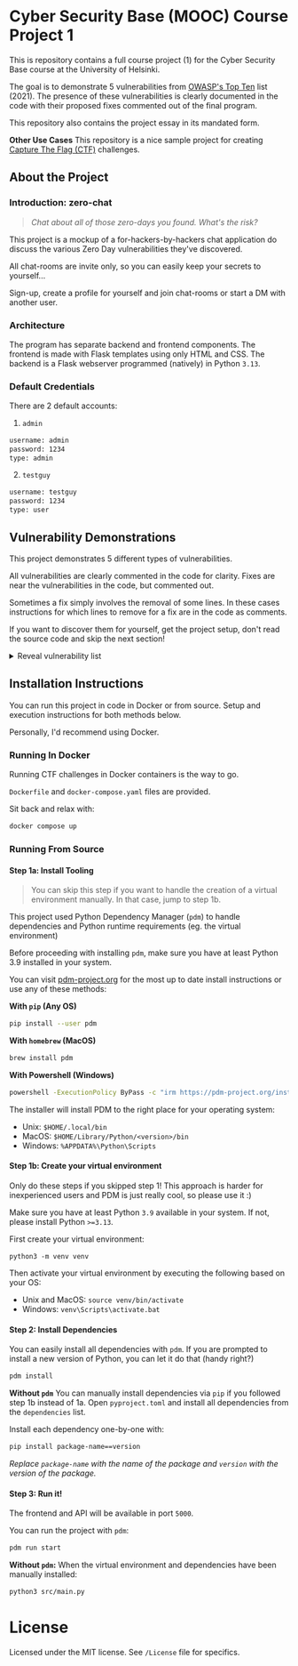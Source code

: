 # Cyber Security Base (MOOC) Course Project 1
This is repository contains a full course project (1) for the Cyber Security Base course at the University of Helsinki.

The goal is to demonstrate 5 vulnerabilities from [OWASP's Top Ten](https://owasp.org/www-project-top-ten/) list (2021).
The presence of these vulnerabilities is clearly documented in the code with their proposed fixes commented out of the final program.

This repository also contains the project essay in its mandated form.

**Other Use Cases**
This repository is a nice sample project for creating [Capture The Flag (CTF)](https://en.wikipedia.org/wiki/Capture_the_flag_(cybersecurity)) challenges.

## About the Project

### Introduction: zero-chat
> *Chat about all of those zero-days you found. What's the risk?*

This project is a mockup of a for-hackers-by-hackers chat application do discuss the various Zero Day vulnerabilities they've discovered.

All chat-rooms are invite only, so you can easily keep your secrets to yourself...

Sign-up, create a profile for yourself and join chat-rooms or start a DM with another user.

### Architecture
The program has separate backend and frontend components. The frontend is made with Flask templates using only HTML and CSS. The backend is a Flask webserver programmed (natively) in Python `3.13`.

### Default Credentials
There are 2 default accounts:

1. `admin`

```
username: admin
password: 1234
type: admin
```

2. `testguy`

```
username: testguy
password: 1234
type: user
```


## Vulnerability Demonstrations
This project demonstrates 5 different types of vulnerabilities.

All vulnerabilities are clearly commented in the code for clarity. Fixes are near the vulnerabilities in the code, but commented out.

Sometimes a fix simply involves the removal of some lines. In these cases instructions for which lines to remove for a fix are in the code as comments.

If you want to discover them for yourself, get the project setup, don't read the source code and skip the next section!

<details>
<summary>Reveal vulnerability list</summary>

### 1. `A01:2021 – Broken Access Control`
A variant of the *IDOR* (Insecure Direct Object References, [CWE-639](https://cwe.mitre.org/data/definitions/639.html)) vulnerability is present in the message polling API.

The API does not verify that the user is in the chat new messages are being attempted to be retrieved from.

This allows any authenticated user to fetch all messages or poll for new messages from any chat.

Just add `/?chat=<any id>` as the path in the URL and you can see messages:

![access any chat](./images/flaw-1-before.png)

*User foo can see the chat with id '2' (created by another user) even when they are not in any chat.*

*Sometimes the user names show up as unknown, if the user has not connected with the sender of the message via DM or group!*

#### Vulnerability
```python
# Simply not checking the user is in the chat.
```
*[src/api.py Line x]()*

#### Fixing
Add the following in the `api_poll_new_message` method in `api.py` to check if the currently logged in user has access to the chat: 

```python
members = get_db().get_chat_members(chat_id)
if not list(filter(lambda member: member.user_id == session["user"]["id"], members)):
    return "Unauthorized.", 401
```
*[src/api.py Line x]()*

If you try to go to a chat you don't have access to, you'll see nothing and there's an error in the browser console:

![access any chat](./images/flaw-1-after.png)

### 2. `A03:2021 – Injection`
All chat-rooms are invite only, except if you are admin ;) The developers accidentally created a SQL injection in the Invite API ([CWE-89](https://cwe.mitre.org/data/definitions/89.html))

The `/api/invite` method handler is vulnerable to SQL injection via the `tag` parameter:

![invite dialog with sql injection](./images/flaw-2-before-1.png)

*You can open the dialog from the top right when in a group.* 

Full payload: `'; UPDATE Users SET is_admin = true WHERE tag = 'foo' --`

This makes the user `foo` an admin on the whole service.

When you log in again, your session has updated to admin:

![user as admin](./images/flaw-2-before-2.png)

#### Vulnerability
Not using parameters and allowing multiple queries by using `executescript` instead of execute:`
```python
def invite_user_to_group(self, chat_id: int, user_tag: str) -> bool:
    self.connection.executescript(f"INSERT INTO ChatInvites (chat_id, user_id) SELECT '{chat_id}', id FROM Users WHERE tag = '{user_tag}'")
    self.connection.commit()
    return True
```
*[src/database/sqlite.py Line x]()*

#### Fixing
Use parameters and plain `execute`.

```python
def invite_user_to_group(self, chat_id: int, user_tag: str) -> bool:
    user_to_invite = self.get_user(user_tag)
    if not user_to_invite: return False
    self.execute(f"INSERT INTO ChatInvites (chat_id, user_id) VALUES (?, ?)",
                 parameters=(chat_id, user_to_invite.id))
    return True
```
*[src/database/sqlite.py Line x]()*

Now SQLI won't happen and we'll even get a clear error:

![no such user](./images/flaw-2-after.png)


### 3. `A05:2021 – Security Misconfiguration`
A mistake in the final stages of development lead to the Flask debug mode being left on. Whoops!

This leads to the attacker being able to see full stacktraces when an error occurs. If a user tries to login without typing in a password, it will cause an error in the Login API.

You can trigger the error using `curl` by leaving out the `tag` value from the expected request:

![stacktrace with password hash](./images/flaw-3-before.png)

*You can get the request_token and session cookie by simply loading the home page without logging in. The request_token is in the DOM in a hidden input field in various places and the session cookie in the cookie store (under Application tab in Chromium devtools)*

Unfortunately the stacktrace happens to contain the hashed password of the user :/ Luckily any sane developer implements password strength requirements :)

#### Vulnerability
```python
app.debug = True
```
*[src/main.py Line x]()*

#### Fixing
Just remove the line and you'll now get a safe error:

![safe error 500](./images/flaw-3-after.png)

You can gracefully patch the error too:

```python
if "tag" not in request.form or "password" not in request.form:
    return "Bad Request.", 400
```
*[src/api.py Line x]()*

### 4. `A07:2021 – Identification and Authentication Failures`
The Register API only requires the user to have *some* password. No strength check is present ([CWE-521](https://cwe.mitre.org/data/definitions/521.html))

You'll be able to register an account even with a password with the length of 1:

![too short password](./images/flaw-4-before.png)

#### Vulnerability
```python
# Simply not checking password strength
```
*[src/api.py Line x]()*

#### Fixing
You can check password strength with regex. Here we verify that:
- Minimum length of 8
- At least one uppercase letter
- At least one lowercase letter
- At least one special character

```python
if not bool(match(r"^(?=.*[a-z])(?=.*[A-Z])(?=.*\d).{8,}$", password)):
    return redirect("/register?password-weak")
```
*[src/api.py Line x]()*

You'll now get a clear error of a password that is too weak if you try to register with one:

![clear weak password error](./images/flaw-4-after.png)

### 5. `A02:2021 – Cryptographic Failures`
Whoops! The developers forgot to use a secure and sufficiently random secret for generating session IDs ([CWE-330](https://cwe.mitre.org/data/definitions/330.html))

This leads to an attacker being able to generate a session cookie for any account.

In the real world the attacker needs to brute-force the secret, but in our case, we can just copy it from the source code.

You can use a command-line tool called `flask-unsign`, which you can install with `pip`:

![using flask-unsign](./images/flaw-5-before-1.png)

After setting our `session` cookie to the new cookie generated by `flask-unsign` we'll show up as admin:

![now admin](./images/flaw-5-before-2.png)

*This also means the backend will treat the current session as an admin session. As all permission checks are based on the values stored in the session and not live database data!*

#### Vulnerability
```python
app.secret_key = "VERYSECURE"
```
*[src/api.py Line x]()*

#### Fixing
Generate a strong random secret when first running and save it to a file:
```python
secret_key_file = Path("./.secret")
if not secret_key_file.exists():
    secret_key_file.write_text(token_urlsafe(64), "utf-8")

app.secret_key = secret_key_file.read_text("utf-8")
```
*[src/api.py Line x]()*

If you try your generated cookie (based on the bad secret), the web server will discard your cookie and give you a new one:

![now admin](./images/flaw-5-after.png)

*You can see I tried to set the cookie, but it resets, good!*

</details>

## Installation Instructions
You can run this project in code in Docker or from source. Setup and execution instructions for both methods below.

Personally, I'd recommend using Docker.

### Running In Docker
Running CTF challenges in Docker containers is the way to go.

`Dockerfile` and `docker-compose.yaml` files are provided.

Sit back and relax with:

```sh
docker compose up
```

### Running From Source

#### Step 1a: Install Tooling
> You can skip this step if you want to handle the creation of a virtual environment manually. In that case, jump to step 1b.

This project used Python Dependency Manager (`pdm`) to handle dependencies and Python runtime requirements (eg. the virtual environment)

Before proceeding with installing `pdm`, make sure you have at least Python 3.9 installed in your system.

You can visit [pdm-project.org](https://pdm-project.org/en/latest/) for the most up to date install instructions or use any of these methods:

**With `pip` (Any OS)**
```sh
pip install --user pdm
```

**With `homebrew` (MacOS)**
```sh
brew install pdm
```

**With Powershell (Windows)**
```cmd
powershell -ExecutionPolicy ByPass -c "irm https://pdm-project.org/install-pdm.py | py -"
```

The installer will install PDM to the right place for your operating system:
- Unix: `$HOME/.local/bin`
- MacOS: `$HOME/Library/Python/<version>/bin`
- Windows: `%APPDATA%\Python\Scripts`

#### Step 1b: Create your virtual environment
Only do these steps if you skipped step 1! This approach is harder for inexperienced users and PDM is just really cool, so please use it :)

Make sure you have at least Python `3.9` available in your system. If not, please install Python `>=3.13`.

First create your virtual environment:
```
python3 -m venv venv
```

Then activate your virtual environment by executing the following based on your OS:
- Unix and MacOS: `source venv/bin/activate`
- Windows: `venv\Scripts\activate.bat`

#### Step 2: Install Dependencies
You can easily install all dependencies with `pdm`. If you are prompted to install a new version of Python, you can let it do that (handy right?)

```sh
pdm install
```

**Without `pdm`**
You can manually install dependencies via `pip` if you followed step 1b instead of 1a. Open `pyproject.toml` and install all dependencies from the `dependencies` list.

Install each dependency one-by-one with:

```sh
pip install package-name==version
```

*Replace `package-name` with the name of the package and `version` with the version of the package.*

#### Step 3: Run it!
The frontend and API will be available in port `5000`.

You can run the project with `pdm`:

```sh
pdm run start
```

**Without `pdm`:**
When the virtual environment and dependencies have been manually installed:

```sh
python3 src/main.py
```

# License
Licensed under the MIT license. See `/License` file for specifics.
